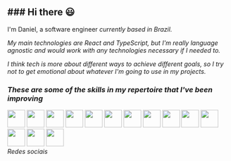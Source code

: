 <div>
<h2>### Hi there 😃</h2>

I'm Daniel, a software engineer <i>currently<i/> based in Brazil.

My main technologies are React and TypeScript, but I'm really language agnostic and would work with any technologies necessary if I needed to. 

I think tech is more about different ways to achieve different goals, so I try not to get emotional about whatever I'm going to use in my projects. 


<!--
Here are some ideas to get you started:

- 🔭 I’m currently working on ...
- 🌱 I’m currently learning ...
- 👯 I’m looking to collaborate on ...
- 🤔 I’m looking for help with ...
- 💬 Ask me about ...
- 📫 How to reach me: ...
- 😄 Pronouns: ...
- ⚡ Fun fact: ...
-->

<div/>

<div>
<h3>These are some of the skills in my repertoire that I've been improving</h3>
<img height=40 width=40 src="https://cdn.jsdelivr.net/gh/devicons/devicon/icons/html5/html5-original.svg" />
<img height=40 width=40 src="https://cdn.jsdelivr.net/gh/devicons/devicon/icons/css3/css3-original.svg" />
<img height=40 width=40 src="https://cdn.jsdelivr.net/gh/devicons/devicon/icons/react/react-original.svg" />
<img height=40 width=40 src="https://cdn.jsdelivr.net/gh/devicons/devicon/icons/typescript/typescript-original.svg" />
<img height=40 width=40 src="https://cdn.jsdelivr.net/gh/devicons/devicon/icons/javascript/javascript-original.svg" />
<img height=40 width=40 src="https://cdn.jsdelivr.net/gh/devicons/devicon/icons/tailwindcss/tailwindcss-original-wordmark.svg" />
<img height=40 width=40 src="https://cdn.jsdelivr.net/gh/devicons/devicon/icons/materialui/materialui-original.svg" />
<img height=40 width=40 src="https://asset.brandfetch.io/idIq_kF0rb/idv3zwmSiY.jpeg" />
<img height=40 width=40 src="https://cdn.jsdelivr.net/gh/devicons/devicon/icons/bootstrap/bootstrap-original.svg" />
<img height=40 width=40 src="https://cdn.jsdelivr.net/gh/devicons/devicon/icons/redux/redux-original.svg" />
<img height=40 width=40 src="https://cdn.jsdelivr.net/gh/devicons/devicon/icons/express/express-original.svg" />
<img height=40 width=40 src="https://cdn.jsdelivr.net/gh/devicons/devicon/icons/nodejs/nodejs-original-wordmark.svg" />
<img height=40 width=40 src="https://cdn.jsdelivr.net/gh/devicons/devicon/icons/mongodb/mongodb-original-wordmark.svg" />
<img height=40 width=40 src="https://cdn.jsdelivr.net/gh/devicons/devicon/icons/java/java-original-wordmark.svg" />
</div>

<div>
Redes sociais
<div/>
